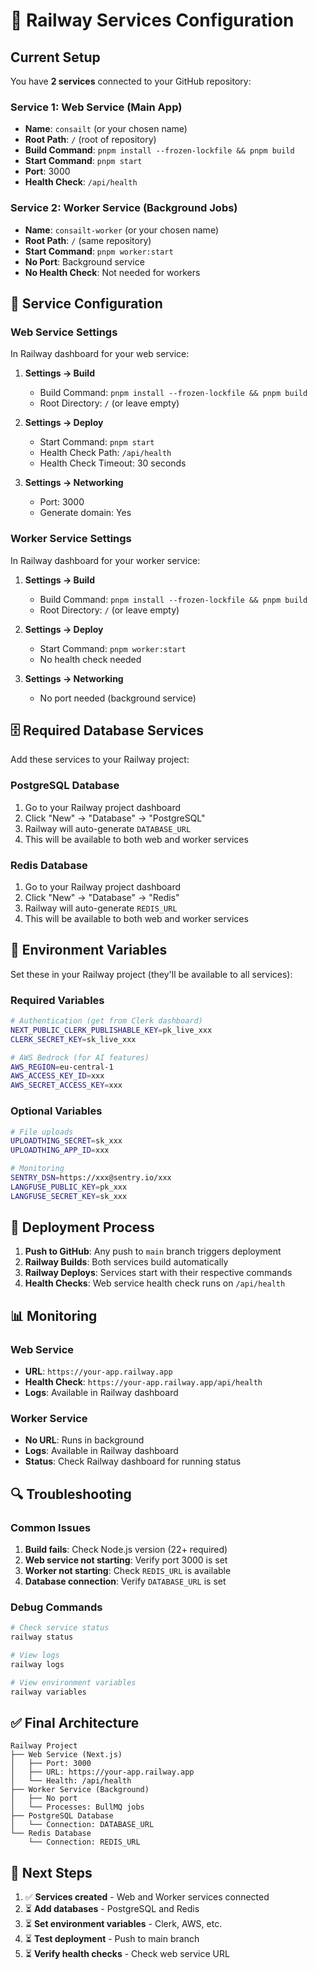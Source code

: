 # 🚀 Railway Services Configuration

## Current Setup

You have **2 services** connected to your GitHub repository:

### Service 1: Web Service (Main App)
- **Name**: `consailt` (or your chosen name)
- **Root Path**: `/` (root of repository)
- **Build Command**: `pnpm install --frozen-lockfile && pnpm build`
- **Start Command**: `pnpm start`
- **Port**: 3000
- **Health Check**: `/api/health`

### Service 2: Worker Service (Background Jobs)
- **Name**: `consailt-worker` (or your chosen name)
- **Root Path**: `/` (same repository)
- **Start Command**: `pnpm worker:start`
- **No Port**: Background service
- **No Health Check**: Not needed for workers

## 🔧 Service Configuration

### Web Service Settings
In Railway dashboard for your web service:

1. **Settings → Build**
   - Build Command: `pnpm install --frozen-lockfile && pnpm build`
   - Root Directory: `/` (or leave empty)

2. **Settings → Deploy**
   - Start Command: `pnpm start`
   - Health Check Path: `/api/health`
   - Health Check Timeout: 30 seconds

3. **Settings → Networking**
   - Port: 3000
   - Generate domain: Yes

### Worker Service Settings
In Railway dashboard for your worker service:

1. **Settings → Build**
   - Build Command: `pnpm install --frozen-lockfile && pnpm build`
   - Root Directory: `/` (or leave empty)

2. **Settings → Deploy**
   - Start Command: `pnpm worker:start`
   - No health check needed

3. **Settings → Networking**
   - No port needed (background service)

## 🗄️ Required Database Services

Add these services to your Railway project:

### PostgreSQL Database
1. Go to your Railway project dashboard
2. Click "New" → "Database" → "PostgreSQL"
3. Railway will auto-generate `DATABASE_URL`
4. This will be available to both web and worker services

### Redis Database
1. Go to your Railway project dashboard
2. Click "New" → "Database" → "Redis"
3. Railway will auto-generate `REDIS_URL`
4. This will be available to both web and worker services

## 🔑 Environment Variables

Set these in your Railway project (they'll be available to all services):

### Required Variables
```bash
# Authentication (get from Clerk dashboard)
NEXT_PUBLIC_CLERK_PUBLISHABLE_KEY=pk_live_xxx
CLERK_SECRET_KEY=sk_live_xxx

# AWS Bedrock (for AI features)
AWS_REGION=eu-central-1
AWS_ACCESS_KEY_ID=xxx
AWS_SECRET_ACCESS_KEY=xxx
```

### Optional Variables
```bash
# File uploads
UPLOADTHING_SECRET=sk_xxx
UPLOADTHING_APP_ID=xxx

# Monitoring
SENTRY_DSN=https://xxx@sentry.io/xxx
LANGFUSE_PUBLIC_KEY=pk_xxx
LANGFUSE_SECRET_KEY=sk_xxx
```

## 🚀 Deployment Process

1. **Push to GitHub**: Any push to `main` branch triggers deployment
2. **Railway Builds**: Both services build automatically
3. **Railway Deploys**: Services start with their respective commands
4. **Health Checks**: Web service health check runs on `/api/health`

## 📊 Monitoring

### Web Service
- **URL**: `https://your-app.railway.app`
- **Health Check**: `https://your-app.railway.app/api/health`
- **Logs**: Available in Railway dashboard

### Worker Service
- **No URL**: Runs in background
- **Logs**: Available in Railway dashboard
- **Status**: Check Railway dashboard for running status

## 🔍 Troubleshooting

### Common Issues
1. **Build fails**: Check Node.js version (22+ required)
2. **Web service not starting**: Verify port 3000 is set
3. **Worker not starting**: Check `REDIS_URL` is available
4. **Database connection**: Verify `DATABASE_URL` is set

### Debug Commands
```bash
# Check service status
railway status

# View logs
railway logs

# View environment variables
railway variables
```

## ✅ Final Architecture

```
Railway Project
├── Web Service (Next.js)
│   ├── Port: 3000
│   ├── URL: https://your-app.railway.app
│   └── Health: /api/health
├── Worker Service (Background)
│   ├── No port
│   └── Processes: BullMQ jobs
├── PostgreSQL Database
│   └── Connection: DATABASE_URL
└── Redis Database
    └── Connection: REDIS_URL
```

## 🎯 Next Steps

1. ✅ **Services created** - Web and Worker services connected
2. ⏳ **Add databases** - PostgreSQL and Redis
3. ⏳ **Set environment variables** - Clerk, AWS, etc.
4. ⏳ **Test deployment** - Push to main branch
5. ⏳ **Verify health checks** - Check web service URL
